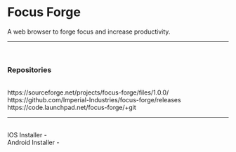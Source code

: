 # Focus Forge
A web browser to forge focus and increase productivity.
<br>
<hr>
<br>
<h3> Repositories</h3><br>
https://sourceforge.net/projects/focus-forge/files/1.0.0/<br>
https://github.com/Imperial-Industries/focus-forge/releases <br>
https://code.launchpad.net/focus-forge/+git
<br>
<hr>
<br>
IOS Installer - <https://webapp.diawi.com/install/dcJx32>
<br>
Android Installer - <https://webapp.diawi.com/install/YBhc9i>
